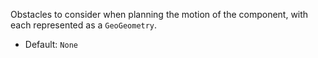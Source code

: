 <!-- preserve-formatting -->
Obstacles to consider when planning the motion of the component, with each represented as a `GeoGeometry`. <ul><li> Default: `None` </li></ul>
